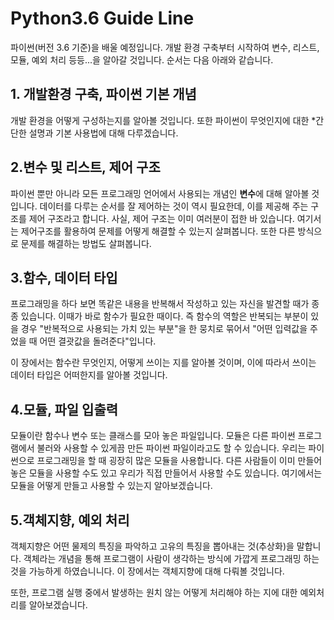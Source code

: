 # Python3.6 Guide Line
파이썬(버전 3.6 기준)을 배울 예정입니다. 개발 환경 구축부터 시작하여 변수, 리스트, 모듈, 예외 처리 등등...을 알아갈 것입니다. 순서는 다음 아래와 같습니다.

## 1. 개발환경 구축, 파이썬 기본 개념
개발 환경을 어떻게 구성하는지를 알아볼 것입니다. 또한 파이썬이 무엇인지에 대한 *간단한 설명과 기본 사용법에 대해 다루겠습니다.

## 2.변수 및 리스트, 제어 구조
파이썬 뿐만 아니라 모든 프로그래밍 언어에서 사용되는 개념인 **변수**에 대해 알아볼 것입니다. 데이터를 다루는 순서를 잘 제어하는 것이 역시 필요한데, 이를 제공해 주는 구조를 제어 구조라고 합니다. 사실, 제어 구조는 이미 여러분이 접한 바 있습니다. 여기서는 제어구조를 활용하여 문제를 어떻게 해결할 수 있는지 살펴봅니다. 또한 다른 방식으로 문제를 해결하는 방법도 살펴봅니다.

## 3.함수, 데이터 타입
프로그래밍을 하다 보면 똑같은 내용을 반복해서 작성하고 있는 자신을 발견할 때가 종종 있습니다. 이때가 바로 함수가 필요한 때이다. 즉 함수의 역할은 반복되는 부분이 있을 경우 "반복적으로 사용되는 가치 있는 부분"을 한 뭉치로 묶어서 "어떤 입력값을 주었을 때 어떤 결괏값을 돌려준다"입니다.

이 장에서는 함수란 무엇인지, 어떻게 쓰이는 지를 알아볼 것이며, 이에 따라서 쓰이는 데이터 타입은 어떠한지를 알아볼 것입니다.

## 4.모듈, 파일 입출력
모듈이란 함수나 변수 또는 클래스를 모아 놓은 파일입니다. 모듈은 다른 파이썬 프로그램에서 불러와 사용할 수 있게끔 만든 파이썬 파일이라고도 할 수 있습니다. 우리는 파이썬으로 프로그래밍을 할 때 굉장히 많은 모듈을 사용합니다. 다른 사람들이 이미 만들어 놓은 모듈을 사용할 수도 있고 우리가 직접 만들어서 사용할 수도 있습니다. 여기에서는 모듈을 어떻게 만들고 사용할 수 있는지 알아보겠습니다.

## 5.객체지향, 예외 처리
객체지향은 어떤 물제의 특징을 파악하고 고유의 특징을 뽑아내는 것(추상화)을 말합니다. 객체라는 개념을 통해 프로그램이 사람이 생각하는 방식에 가깝게 프로그래밍 하는 것을 가능하게 하였습니니다. 이 장에서는 객체지향에 대해 다뤄볼 것입니다.

또한, 프로그램 실행 중에서 발생하는 원치 않는 어떻게 처리해야 하는 지에 대한 예외처리를 알아보겠습니다.

